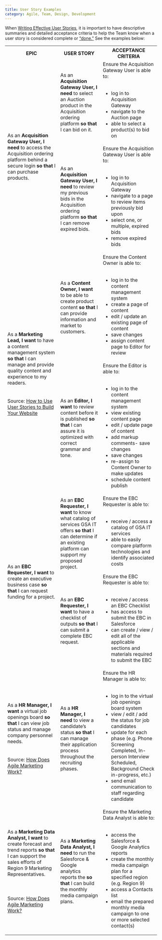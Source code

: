 ```yaml
---
title: User Story Examples
category: Agile, Team, Design, Development
---
```


When [Writing Effective User Stories](https://tech.gsa.gov/guides/effective_user_stories/), it is important to have descriptive summaries and detailed acceptance criteria to help the Team know when a user story is considered complete or [“done.”](https://tech.gsa.gov/guides/requirements_complete/) See the examples below:


<table>
  <tr>
    <th>EPIC</th>
    <th>USER STORY</th>
    <th>ACCEPTANCE CRITERIA</th>
  </tr>
  <tr>
  <td rowspan="9">As an <b>Acquisition Gateway User, I need</b> to access the Acquisition ordering platform behind a secure login <b>so that</b> I can purchase products.</td>
  <td rowspan="4">As an <b>Acquisition Gateway User, I need</b> to select an Auction product in the Acquisition ordering platform <b>so that</b> I can bid on it.</td>
    <td rowspan="4">Ensure the Acquisition Gateway User is able to: <br><br><ul>
  <li>log in to Acquisition Gateway </li>
  <li>navigate to the Auction page</li>
  <li>able to select a product(s) to bid on</li>
</ul>
  </tr>
  <tr>
  </tr>
  <tr>
  </tr>
  <tr>
  </tr>
  <tr>
  <td rowspan="5">As an <b>Acquisition Gateway User, I need</b> to review my previous bids in the Acquisition ordering platform <b>so that</b> I can remove expired bids.</td>
    <td rowspan="5">Ensure the Acquisition Gateway User is able to:<br><br>
    <ul>
  <li>log in to Acquisition Gateway</li>
  <li>navigate to a page to review items previously bid upon</li>
  <li>select one, or multiple, expired bids</li>
  <li>remove expired bids</li>
</ul></td>
  </tr>
  <tr>
  </tr>
  <tr>
  </tr>
  <tr>
  </tr>
  <tr>
  </tr>
  <tr>
  <td rowspan="14">As a <b>Marketing Lead, I want</b> to have a content management system <b>so that</b> I can manage and provide quality content and experience to my readers.<br><br><br>Source: <a href="http://getlevelten.com/blog/kayla-wren/how-use-user-stories-build-your-website">How to Use User Stories to Build Your Website</a></td>
  <td rowspan="6">As a <b>Content Owner, I want</b> to be able to create product content <b>so that</b> I can provide information and market to customers.</td>
    <td rowspan="6">Ensure the Content Owner is able to: <br><br>
    <ul>
  <li>log in to the content management system</li>
  <li>create a page of content</li>
  <li>edit / update an existing page of content</li>
  <li>save changes</li>
  <li>assign content page to Editor for review</li>
</ul>
</td>
  </tr>
  <tr>
  </tr>
  <tr>
  </tr>
  <tr>
  </tr>
  <tr>
  </tr>
  <tr>
  </tr>
  <tr>
  <td rowspan="8">As an <b>Editor, I want</b> to review content before it is published <b>so that</b> I can assure it is optimized with correct grammar and tone.</td>
    <td rowspan="8">Ensure the Editor is able to:<br><br>
    <ul>
  <li>log in to the content management system</li>
  <li>view existing content page</li>
  <li>edit / update page of content</li>
  <li>add markup comments- save changes</li>
  <li>save changes</li>
  <li>re-assign to Content Owner to make updates</li>
  <li>schedule content publish</li>
</ul>
</td>
  </tr>
  <tr>
  </tr>
  <tr>
  </tr>
  <tr>
  </tr>
  <tr>
  </tr>
  <tr>
  </tr>
  <tr>
  </tr>
  <tr>
  </tr>
  <tr>
  <td rowspan="7">As an <b>EBC Requester, I want</b> to create an executive business case <b>so that</b> I can request funding for a project.</td>
  <td rowspan="3">As an <b>EBC Requester, I want</b> to know what catalog of services GSA IT offers <b>so that</b> I can determine if an existing platform can support my proposed project.</td>
    <td rowspan="3">Ensure the EBC Requester is able to:<br><br>
    <ul>
  <li> receive / access a catalog of GSA IT services</li>
  <li>able to easily compare platform technologies and identify associated costs</li>
</ul>
</td>
  </tr>
  <tr>
  </tr>
  <tr>
  </tr>
  <tr>
  <td rowspan="4">As an <b>EBC Requester, I want</b> to have a checklist of outputs <b>so that</b> I can submit a complete EBC request.</td>
    <td rowspan="4">Ensure the EBC Requester is able to:<br><br>
    <ul>
  <li>receive / access an EBC Checklist</li>
  <li>has access to submit the EBC in Salesforce</li>
  <li>can create / view / edit all of the applicable sections and materials required to submit the EBC</li>
</ul>
</td>
  </tr>
  <tr>
  </tr>
  <tr>
  </tr>
  <tr>
  </tr>
  <tr>
  <td rowspan="5">As a <b>HR Manager, I want</b> a virtual job openings board <b>so that</b> I can view job status and manage company personnel needs.<br><br><br>Source: <a href="https://resources.workfront.com/project-management-blog/how-does-agile-marketing-work">How Does Agile Marketing Work?
  <td rowspan="5">As a <b>HR Manager, I need</b> to view a candidate’s status <b>so that</b> I can manage their application process throughout the recruiting phases.</td>
    <td rowspan="5">Ensure the HR Manager is able to:<br><br>
    <ul>
  <li>log in to the virtual job openings board system</li>
  <li>view / edit / add the status for job candidates</li>
  <li>update for each phase (e.g. Phone Screening Completed, In-person Interview Scheduled, Background Check in-progress, etc.)</li>
  <li>send email communication to staff regarding candidate</li>
</ul>
   </td>
  </tr>
  <tr>
  </tr>
  <tr>
  </tr>
  <tr>
  </tr>
  <tr>
  </tr>
  <tr>
  <td rowspan="5">As a <b>Marketing Data Analyst, I want</b> to create forecast and trend reports <b>so that</b> I can support the sales efforts of Region 9 Marketing Representatives.<br><br><br><br>Source: <a href="https://resources.workfront.com/project-management-blog/how-does-agile-marketing-work">How Does Agile Marketing Work?
  <td rowspan="5">As a <b>Marketing Data Analyst, I need</b> to run the Salesforce &amp; Google analytics reports the <b>so that</b> I can build the monthly media campaign plans.</td>
    <td rowspan="5">Ensure the Marketing Data Analyst is able to:<br><br>
    <ul>
  <li>access the Salesforce &amp; Google Analytics reports</li>
  <li>create the monthly media campaign plan for a specified region (e.g. Region 9)</li>
  <li>access a Contacts list</li>
  <li>email the prepared monthly media campaign to one or more selected contact(s)</li>
</ul></td>
  </tr>
  <tr>
  </tr>
  <tr>
  </tr>
  <tr>
  </tr>
  <tr>
  </tr>
</table>
